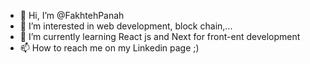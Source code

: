 - 👋 Hi, I’m @FakhtehPanah
- 👀 I’m interested in web development, block chain,...
- 🌱 I’m currently learning React js and Next for front-ent development  
- 📫 How to reach me on my Linkedin page ;)

<!---
FakhtehPanah/FakhtehPanah is a ✨ special ✨ repository because its `README.md` (this file) appears on your GitHub profile.
You can click the Preview link to take a look at your changes.
--->
